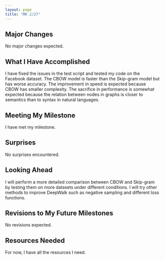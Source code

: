 ```yaml
--- 
layout: page 
title: "MR 2/27"
---
```


## Major Changes
No major changes expected.

## What I Have Accomplished
I have fixed the issues in the test script and tested my code on the Facebook dataset. The CBOW model is faster than the Skip-gram model but has worse accuracy. The improvement in speed is expected because CBOW has smaller complexity. The sacrifice in performance is somewhat expected because the relation between nodes in graphs is closer to semantics than to syntax in natural languages.

## Meeting My Milestone
I have met my milestone.

## Surprises
No surprises encountered.

## Looking Ahead
I will perform a more detailed comparison between CBOW and Skip-gram by testing them on more datasets under different conditions. I will try other methods to improve DeepWalk such as negative sampling and different loss functions.

## Revisions to My Future Milestones
No revisions expected.

## Resources Needed
For now, I have all the resources I need.
